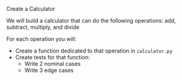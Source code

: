 Create a Calculator

We will build a calculator that can do the following operations: add, subtract, multiply, and divide

For each operation you will:
- Create a function dedicated to that operation in `calculator.py`
- Create tests for that function:
    - Write 2 nominal cases
    - Write 3 edge cases